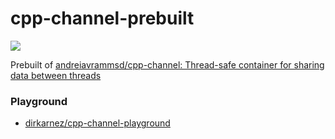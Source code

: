 cpp-channel-prebuilt
====================
![](https://github.com/dirkarnez/cpp-channel-prebuilt/actions/workflows/build.yml/badge.svg)

Prebuilt of [andreiavrammsd/cpp-channel: Thread-safe container for sharing data between threads](https://github.com/andreiavrammsd/cpp-channel)

### Playground
- [dirkarnez/cpp-channel-playground](https://github.com/dirkarnez/cpp-channel-playground)
